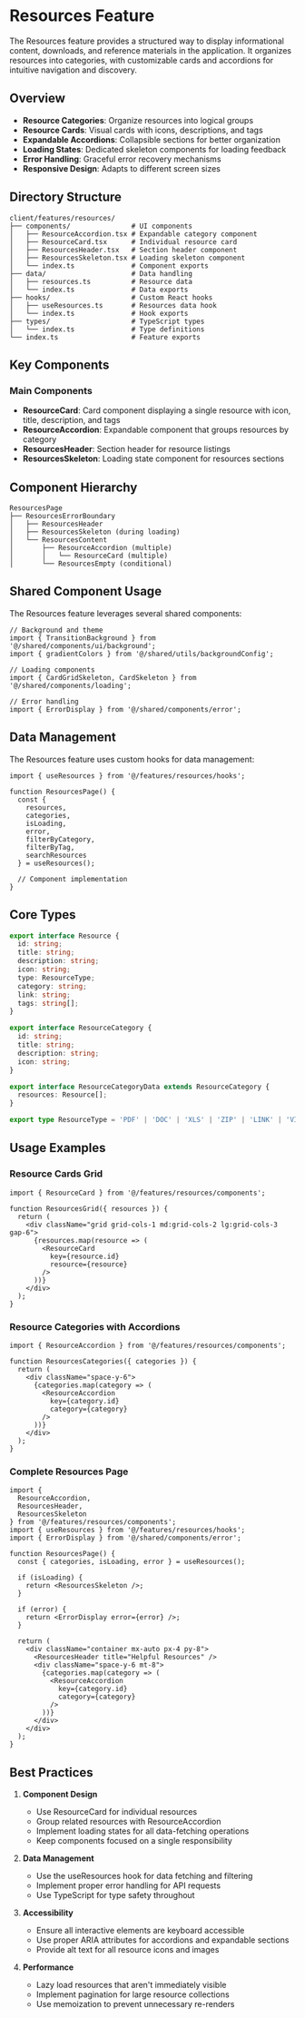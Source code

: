 # Resources Feature

The Resources feature provides a structured way to display informational content, downloads, and reference materials in the application. It organizes resources into categories, with customizable cards and accordions for intuitive navigation and discovery.

## Overview

- **Resource Categories**: Organize resources into logical groups
- **Resource Cards**: Visual cards with icons, descriptions, and tags
- **Expandable Accordions**: Collapsible sections for better organization
- **Loading States**: Dedicated skeleton components for loading feedback
- **Error Handling**: Graceful error recovery mechanisms
- **Responsive Design**: Adapts to different screen sizes

## Directory Structure

```
client/features/resources/
├── components/               # UI components
│   ├── ResourceAccordion.tsx # Expandable category component
│   ├── ResourceCard.tsx      # Individual resource card
│   ├── ResourcesHeader.tsx   # Section header component 
│   ├── ResourcesSkeleton.tsx # Loading skeleton component
│   └── index.ts              # Component exports
├── data/                     # Data handling
│   ├── resources.ts          # Resource data
│   └── index.ts              # Data exports
├── hooks/                    # Custom React hooks
│   ├── useResources.ts       # Resources data hook
│   └── index.ts              # Hook exports
├── types/                    # TypeScript types
│   └── index.ts              # Type definitions
└── index.ts                  # Feature exports
```

## Key Components

### Main Components

- **ResourceCard**: Card component displaying a single resource with icon, title, description, and tags
- **ResourceAccordion**: Expandable component that groups resources by category
- **ResourcesHeader**: Section header for resource listings
- **ResourcesSkeleton**: Loading state component for resources sections

## Component Hierarchy

```
ResourcesPage
├── ResourcesErrorBoundary
│   ├── ResourcesHeader
│   ├── ResourcesSkeleton (during loading)
│   └── ResourcesContent
│       ├── ResourceAccordion (multiple)
│       │   └── ResourceCard (multiple)
│       └── ResourcesEmpty (conditional)
```

## Shared Component Usage

The Resources feature leverages several shared components:

```tsx
// Background and theme
import { TransitionBackground } from '@/shared/components/ui/background';
import { gradientColors } from '@/shared/utils/backgroundConfig';

// Loading components
import { CardGridSkeleton, CardSkeleton } from '@/shared/components/loading';

// Error handling
import { ErrorDisplay } from '@/shared/components/error';
```

## Data Management

The Resources feature uses custom hooks for data management:

```tsx
import { useResources } from '@/features/resources/hooks';

function ResourcesPage() {
  const { 
    resources,
    categories,
    isLoading, 
    error,
    filterByCategory,
    filterByTag,
    searchResources
  } = useResources();
  
  // Component implementation
}
```

## Core Types

```typescript
export interface Resource {
  id: string;
  title: string;
  description: string;
  icon: string;
  type: ResourceType;
  category: string;
  link: string;
  tags: string[];
}

export interface ResourceCategory {
  id: string;
  title: string;
  description: string;
  icon: string;
}

export interface ResourceCategoryData extends ResourceCategory {
  resources: Resource[];
}

export type ResourceType = 'PDF' | 'DOC' | 'XLS' | 'ZIP' | 'LINK' | 'VIDEO';
```

## Usage Examples

### Resource Cards Grid

```tsx
import { ResourceCard } from '@/features/resources/components';

function ResourcesGrid({ resources }) {
  return (
    <div className="grid grid-cols-1 md:grid-cols-2 lg:grid-cols-3 gap-6">
      {resources.map(resource => (
        <ResourceCard
          key={resource.id}
          resource={resource}
        />
      ))}
    </div>
  );
}
```

### Resource Categories with Accordions

```tsx
import { ResourceAccordion } from '@/features/resources/components';

function ResourcesCategories({ categories }) {
  return (
    <div className="space-y-6">
      {categories.map(category => (
        <ResourceAccordion
          key={category.id}
          category={category}
        />
      ))}
    </div>
  );
}
```

### Complete Resources Page

```tsx
import { 
  ResourceAccordion, 
  ResourcesHeader,
  ResourcesSkeleton
} from '@/features/resources/components';
import { useResources } from '@/features/resources/hooks';
import { ErrorDisplay } from '@/shared/components/error';

function ResourcesPage() {
  const { categories, isLoading, error } = useResources();
  
  if (isLoading) {
    return <ResourcesSkeleton />;
  }
  
  if (error) {
    return <ErrorDisplay error={error} />;
  }
  
  return (
    <div className="container mx-auto px-4 py-8">
      <ResourcesHeader title="Helpful Resources" />
      <div className="space-y-6 mt-8">
        {categories.map(category => (
          <ResourceAccordion
            key={category.id}
            category={category}
          />
        ))}
      </div>
    </div>
  );
}
```

## Best Practices

1. **Component Design**
   - Use ResourceCard for individual resources
   - Group related resources with ResourceAccordion
   - Implement loading states for all data-fetching operations
   - Keep components focused on a single responsibility

2. **Data Management**
   - Use the useResources hook for data fetching and filtering
   - Implement proper error handling for API requests
   - Use TypeScript for type safety throughout

3. **Accessibility**
   - Ensure all interactive elements are keyboard accessible
   - Use proper ARIA attributes for accordions and expandable sections
   - Provide alt text for all resource icons and images

4. **Performance**
   - Lazy load resources that aren't immediately visible
   - Implement pagination for large resource collections
   - Use memoization to prevent unnecessary re-renders 
